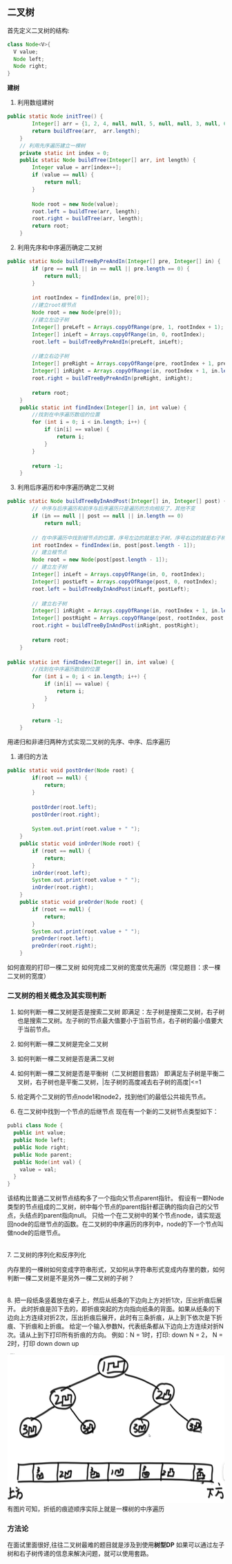 ## 二叉树

首先定义二叉树的结构:
```java
class Node<V>{
  V value;
  Node left;
  Node right;
}
```

**建树**
1. 利用数组建树
```java
public static Node initTree() {
        Integer[] arr = {1, 2, 4, null, null, 5, null, null, 3, null, 6, null, null};
        return buildTree(arr,  arr.length);
    }
    // 利用先序遍历建立一棵树
    private static int index = 0;
    public static Node buildTree(Integer[] arr, int length) {
        Integer value = arr[index++];
        if (value == null) {
            return null;
        }

        Node root = new Node(value);
        root.left = buildTree(arr, length);
        root.right = buildTree(arr, length);
        return root;
    }
```
2. 利用先序和中序遍历确定二叉树
```java
public static Node buildTreeByPreAndIn(Integer[] pre, Integer[] in) {
        if (pre == null || in == null || pre.length == 0) {
            return null;
        }

        int rootIndex = findIndex(in, pre[0]);
        //建立root根节点
        Node root = new Node(pre[0]);
        //建立左边子树
        Integer[] preLeft = Arrays.copyOfRange(pre, 1, rootIndex + 1);
        Integer[] inLeft = Arrays.copyOfRange(in, 0, rootIndex);
        root.left = buildTreeByPreAndIn(preLeft, inLeft);

        //建立右边子树
        Integer[] preRight = Arrays.copyOfRange(pre, rootIndex + 1, pre.length);
        Integer[] inRight = Arrays.copyOfRange(in, rootIndex + 1, in.length);
        root.right = buildTreeByPreAndIn(preRight, inRight);

        return root;
    }
    public static int findIndex(Integer[] in, int value) {
        //找到在中序遍历数组的位置
        for (int i = 0; i < in.length; i++) {
            if (in[i] == value) {
                return i;
            }
        }

        return -1;
    }
```
3. 利用后序遍历和中序遍历确定二叉树
```java
public static Node buildTreeByInAndPost(Integer[] in, Integer[] post) {
        // 中序与后序遍历和前序与后序遍历只是遍历的方向相反了，其他不变
        if (in == null || post == null || in.length == 0)
            return null;

        // 在中序遍历中找到根节点的位置，序号左边的就是左子树，序号右边的就是右子树
        int rootIndex = findIndex(in, post[post.length - 1]);
        // 建立根节点
        Node root = new Node(post[post.length - 1]);
        // 建立左子树
        Integer[] inLeft = Arrays.copyOfRange(in, 0, rootIndex);
        Integer[] postLeft = Arrays.copyOfRange(post, 0, rootIndex);
        root.left = buildTreeByInAndPost(inLeft, postLeft);

        // 建立右子树
        Integer[] inRight = Arrays.copyOfRange(in, rootIndex + 1, in.length);
        Integer[] postRight = Arrays.copyOfRange(post, rootIndex, post.length -1);
        root.right = buildTreeByInAndPost(inRight, postRight);

        return root;
    }

public static int findIndex(Integer[] in, int value) {
        //找到在中序遍历数组的位置
        for (int i = 0; i < in.length; i++) {
            if (in[i] == value) {
                return i;
            }
        }

        return -1;
    }
```

用递归和非递归两种方式实现二叉树的先序、中序、后序遍历
1. 递归的方法
```java
public static void postOrder(Node root) {
        if(root == null) {
            return;
        }

        postOrder(root.left);
        postOrder(root.right);

        System.out.print(root.value + " ");
    }
    public static void inOrder(Node root) {
        if (root == null) {
            return;
        }
        inOrder(root.left);
        System.out.print(root.value + " ");
        inOrder(root.right);
    }
    public static void preOrder(Node root) {
        if (root == null) {
            return;
        }
        System.out.print(root.value + " ");
        preOrder(root.left);
        preOrder(root.right);
    }
```

如何直观的打印一棵二叉树
如何完成二叉树的宽度优先遍历（常见题目：求一棵二叉树的宽度）


### 二叉树的相关概念及其实现判断
1. 如何判断一棵二叉树是否是搜索二叉树
   即满足：左子树是搜索二叉树，右子树也是搜索二叉树。左子树的节点最大值要小于当前节点，右子树的最小值要大于当前节点。
   <br>
2. 如何判断一棵二叉树是完全二叉树
   <br>
   
3. 如何判断一棵二叉树是否是满二叉树
   <br>
   
4. 如何判断一棵二叉树是否是平衡树（二叉树题目套路）
   即满足左子树是平衡二叉树，右子树也是平衡二叉树，|左子树的高度减去右子树的高度|<=1
   <br>

5. 给定两个二叉树的节点node1和node2，找到他们的最低公共祖先节点。
   <br>

6. 在二叉树中找到一个节点的后继节点
   现在有一个新的二叉树节点类型如下：
```java
publi class Node {
  public int value;
  public Node left;
  public Node right;
  public Node parent;
  public Node(int val) {
    value = val;
  }
}
```
该结构比普通二叉树节点结构多了一个指向父节点parent指针。
假设有一颗Node类型的节点组成的二叉树，树中每个节点的parent指针都正确的指向自己的父节点，头结点的parent指向null。
只给一个在二叉树中的某个节点node，请实现返回node的后继节点的函数。在二叉树的中序遍历的序列中，node的下一个节点叫做node的后继节点。

<br>
7. 二叉树的序列化和反序列化

内存里的一棵树如何变成字符串形式，又如何从字符串形式变成内存里的数，如何判断一棵二叉树是不是另外一棵二叉树的子树？

<br>
8. 把一段纸条竖着放在桌子上，然后从纸条的下边向上方对折1次，压出折痕后展开。
   此时折痕是凹下去的，即折痕突起的方向指向纸条的背面。如果从纸条的下边向上方连续对折2次，压出折痕后展开，此时有三条折痕，从上到下依次是下折痕、下折痕和上折痕。
   给定一个输入参数N，代表纸条都从下边向上方连续对折N次。请从上到下打印所有折痕的方向。
   例如：N = 1时，打印: down N = 2， N = 2时，打印 down down up
   
  ![alt text](image.png)
  有图片可知，折纸的痕迹顺序实际上就是一棵树的中序遍历


### 方法论
 在面试里面很好,往往二叉树最难的题目就是涉及到使用**树型DP**
如果可以通过左子树和右子树传递的信息来解决问题，就可以使用套路。
